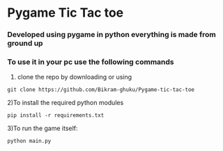 # Pygame Tic Tac toe
### Developed using pygame in python everything is made from ground up

### To use it in your pc use the following commands

1) clone the repo by downloading or using 
```clone repo
git clone https://github.com/Bikram-ghuku/Pygame-tic-tac-toe
```

2)To install the required python modules
```Pip modules
pip install -r requirements.txt
```

3)To run the game itself:
```run game
python main.py
```
